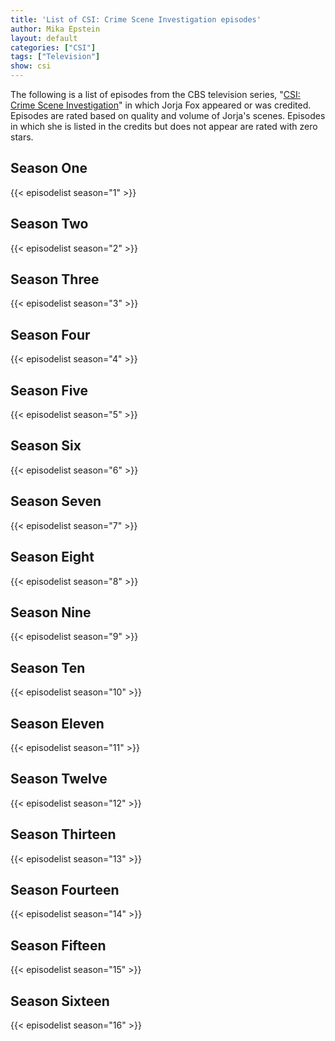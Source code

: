 ```yaml
---
title: 'List of CSI: Crime Scene Investigation episodes'
author: Mika Epstein
layout: default
categories: ["CSI"]
tags: ["Television"]
show: csi
---
```


The following is a list of episodes from the CBS television series, "[CSI: Crime Scene Investigation](/library/actor/csi/)" in which Jorja Fox appeared or was credited. Episodes are rated based on quality and volume of Jorja's scenes. Episodes in which she is listed in the credits but does not appear are rated with zero stars.

## Season One

{{< episodelist season="1" >}}

## Season Two

{{< episodelist season="2" >}}

## Season Three

{{< episodelist season="3" >}}

## Season Four

{{< episodelist season="4" >}}

## Season Five

{{< episodelist season="5" >}}

## Season Six

{{< episodelist season="6" >}}

## Season Seven

{{< episodelist season="7" >}}

## Season Eight

{{< episodelist season="8" >}}

## Season Nine

{{< episodelist season="9" >}}

## Season Ten

{{< episodelist season="10" >}}

## Season Eleven

{{< episodelist season="11" >}}

## Season Twelve

{{< episodelist season="12" >}}

## Season Thirteen

{{< episodelist season="13" >}}

## Season Fourteen

{{< episodelist season="14" >}}

## Season Fifteen

{{< episodelist season="15" >}}

## Season Sixteen

{{< episodelist season="16" >}}